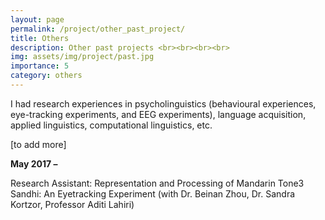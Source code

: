 ```yaml
---
layout: page
permalink: /project/other_past_project/
title: Others
description: Other past projects <br><br><br><br>
img: assets/img/project/past.jpg
importance: 5
category: others
---
```


I had research experiences in psycholinguistics (behavioural experiences, eye-tracking experiments, and EEG experiments), language acquisition, applied linguistics, computational linguistics, etc.

[to add more]

**May 2017 –**

Research Assistant: Representation and Processing of Mandarin Tone3 Sandhi: An Eyetracking Experiment (with Dr. Beinan Zhou, Dr. Sandra Kortzor, Professor Aditi Lahiri)



